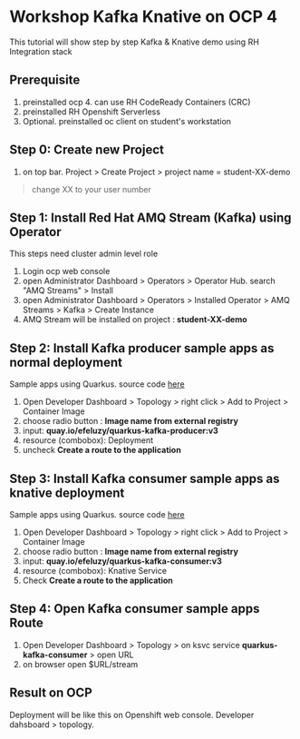 # Workshop Kafka Knative on OCP 4
This tutorial will show step by step Kafka & Knative demo using RH Integration stack

## Prerequisite
1. preinstalled ocp 4. can use RH CodeReady Containers (CRC)
2. preinstalled RH Openshift Serverless
3. Optional. preinstalled oc client on student's workstation

## Step 0: Create new Project
1. on top bar. Project > Create Project > project name = student-XX-demo
> change XX to your user number

## Step 1: Install Red Hat AMQ Stream (Kafka) using Operator
This steps need cluster admin level role
1. Login ocp web console 
2. open Administrator Dashboard > Operators > Operator Hub. search "AMQ Streams" > Install
3. open Administrator Dashboard > Operators > Installed Operator > AMQ Streams > Kafka > Create Instance
4. AMQ Stream will be installed on project : **student-XX-demo** 

## Step 2: Install Kafka producer sample apps as normal deployment
Sample apps using Quarkus. source code [here](https://github.com/erfinfeluzy/quarkus-kafka-producer)
1. Open Developer Dashboard > Topology > right click > Add to Project > Container Image
2. choose radio button : **Image name from external registry**
3. input: **quay.io/efeluzy/quarkus-kafka-producer:v3**
4. resource (combobox): Deployment
5. uncheck **Create a route to the application**

## Step 3: Install Kafka consumer sample apps as knative deployment
Sample apps using Quarkus. source code [here](https://github.com/erfinfeluzy/quarkus-kafka-consumer)
1. Open Developer Dashboard > Topology > right click > Add to Project > Container Image
2. choose radio button : **Image name from external registry**
3. input: **quay.io/efeluzy/quarkus-kafka-consumer:v3**
4. resource (combobox): Knative Service
5. Check **Create a route to the application**

## Step 4: Open Kafka consumer sample apps Route
1. Open Developer Dashboard > Topology > on ksvc service **quarkus-kafka-consumer** > open URL
2. on browser open $URL/stream

## Result on OCP
Deployment will be like this on Openshift web console. Developer dahsboard > topology.
